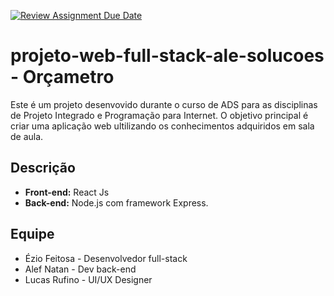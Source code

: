 [![Review Assignment Due Date](https://classroom.github.com/assets/deadline-readme-button-24ddc0f5d75046c5622901739e7c5dd533143b0c8e959d652212380cedb1ea36.svg)](https://classroom.github.com/a/U2l29CBO)
# projeto-web-full-stack-ale-solucoes - Orçametro
Este é um projeto desenvovido durante o curso de ADS para as disciplinas de Projeto Integrado e Programação para Internet. O objetivo principal é criar uma aplicação web ultilizando os conhecimentos adquiridos em sala de aula.

## Descrição

- **Front-end:**  React Js
- **Back-end:** Node.js com framework Express.

## Equipe
- Ézio Feitosa  - Desenvolvedor full-stack
- Alef Natan - Dev back-end
- Lucas Rufino - UI/UX Designer
